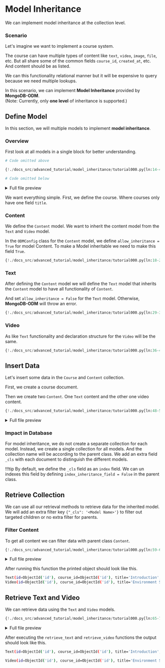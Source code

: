 # Model Inheritance

We can implement model inheritance at the collection level.

### Scenario

Let's imagine we want to implement a course system.

The course can have multiple types of content like `text`, `video`, `image`, `file`, etc. But all share some of the common fields `course_id`, `created_at`, etc. And content should be as listed.

We can this functionality relational manner but it will be expensive to query because we need multiple lookups.

In this scenario, we can implement **Model Inheritance** provided by **MongoDB-ODM**.  
(Note: Currently, only **one level** of inheritance is supported.)

## Define Model

In this section, we will multiple models to implement **model inheritance**.

### Overview

First look at all models in a single block for better understanding.

```python hl_lines="12 18 21-22"
# Code omitted above

{!./docs_src/advanced_tutorial/model_inheritance/tutorial000.py[ln:14-40]!}

# Code omitted below
```

<details>
<summary>Full file preview</summary>
```Python
{!./docs_src/advanced_tutorial/model_inheritance/tutorial000.py!}
```
</details>

We want everything simple. First, we define the course. Where courses only have one field `title`.

### Content

We define the `Content` model. We want to inherit the content model from the `Text` and `Video` model.

In the `ODMConfig` class for the `Content` model, we define `allow_inheritance = True` for model Content. To make a Model inheritable we need to make this field `True`.

```python hl_lines="6"
{!./docs_src/advanced_tutorial/model_inheritance/tutorial000.py[ln:18-26]!}
```

### Text

After defining the `Content` model we will define the `Text` model that inherits the `Content` model to have all functionality of `Content`.

And set `allow_inheritance = False` for the `Text` model. Otherwise, **MongoDB-ODM** will throw an error.

```python hl_lines="5"
{!./docs_src/advanced_tutorial/model_inheritance/tutorial000.py[ln:29-33]!}
```

### Video

As like `Text` functionality and declaration structure for the `Video` will be the same.

```python hl_lines="5"
{!./docs_src/advanced_tutorial/model_inheritance/tutorial000.py[ln:36-40]!}
```

## Insert Data

Let's insert some data in the `Course` and `Content` collection.

First, we create a course document.

Then we create two `Content`. One `Text` content and the other one video content.

```python
{!./docs_src/advanced_tutorial/model_inheritance/tutorial000.py[ln:48-56]!}
```

<details>
<summary>Full file preview</summary>
```Python
{!./docs_src/advanced_tutorial/model_inheritance/tutorial000.py!}
```
</details>

### Impact in Database

For model inheritance, we do not create a separate collection for each model. Instead, we create a single collection for all models. And the collection name will be according to the parent class. We add an extra field `_cls` with each document to distinguish the different models.

!!!tip
By default, we define the `_cls` field as an `index` field. We can un indexes this field by defining `index_inheritance_field = False` in the parent class.

## Retrieve Collection

We can use all our retrieval methods to retrieve data for the inherited model. We will add an extra filter key `{"_cls": '<Model Name>'}` to filter out targeted children or no extra filter for parents.

### Filter Content

To get all content we can filter data with parent class `Content`.

```python
{!./docs_src/advanced_tutorial/model_inheritance/tutorial000.py[ln:59-62]!}
```

<details>
<summary>Full file preview</summary>
```Python
{!./docs_src/advanced_tutorial/model_inheritance/tutorial000.py!}
```
</details>

After running this function the printed object should look like this.

```bash
Text(id=ObjectId('id'), course_id=ObjectId('id'), title='Introduction', text='Introduction Text', _id=ObjectId('id'))
Video(id=ObjectId('id'), course_id=ObjectId('id'), title='Environment Setup', video_path='/media/video_path.mp4', _id=ObjectId('id'))
```

## Retrieve Text and Video

We can retrieve data using the `Text` and `Video` models.

```python
{!./docs_src/advanced_tutorial/model_inheritance/tutorial000.py[ln:65-74]!}
```

<details>
<summary>Full file preview</summary>
```Python
{!./docs_src/advanced_tutorial/model_inheritance/tutorial000.py!}
```
</details>

After executing the `retrieve_text` and `retrieve_video` functions the output should look like this.

```bash
Text(id=ObjectId('id'), course_id=ObjectId('id'), title='Introduction', text='Introduction Text', _id=ObjectId('id'))

Video(id=ObjectId('id'), course_id=ObjectId('id'), title='Environment Setup', video_path='/media/video_path.mp4', _id=ObjectId('id'))
```
